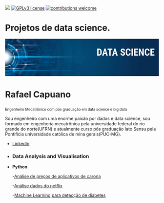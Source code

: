  [![](https://img.shields.io/badge/python-3.7+-blue.svg)](https://www.python.org/downloads/release/python-365/) [![GPLv3 license](https://img.shields.io/badge/License-GPLv3-blue.svg)](http://perso.crans.org/besson/LICENSE.html) [![contributions welcome](https://img.shields.io/badge/contributions-welcome-brightgreen.svg?style=flat)](https://www.linkedin.com/in/rafael-capuano-mecatronics/)



# Projetos de data science.
<p align="center">
  <img src="banner.png" >
</p>



# Rafael Capuano
<sub>Engenheiro Mecatrônico  com pós graduação em data science e big data</sub>

Sou engenheiro com uma enorme paixão por dados e data science, sou formado em engenheria mecatrônica pela universidade federal do rio grande do norte(UFRN) e atualmente curso pós graduação Iato Sensu pela Pontifícia universidade católica de mina gerais(PUC-MG).

 
* [LinkedIn](https://www.linkedin.com/in/rafael-capuano-mecatronics/)


- ### Data Analysis and Visualisation
- __Python__
  
  -[Análise de preços de aplicativos de carona](https://github.com/rafacapu/DataScience_projects/blob/main/An%C3%A1lise%20apps%20de%20carona.ipynb)

  -[Análise dados do netflix](https://github.com/rafacapu/DataScience_projects/blob/main/an%C3%A1lise%20netflix.ipynb)

  -[Machine Learning para detecção de diabetes](https://github.com/rafacapu/DataScience_projects/blob/main/Predi%C3%A7%C3%A3o%20diabetes.ipynb)
